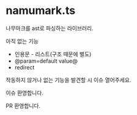 # namumark.ts
나무마크를 ast로 파싱하는 라이브러리.

아직 없는 기능
 * 인용문 - 리스트(구조 때문에 별도)
 * @param=default value@
 * redirect

작동하지 않거나 없는 기능을 발견할 시 이슈 열어주세요.

이슈 환영합니다.

PR 환영합니다.
